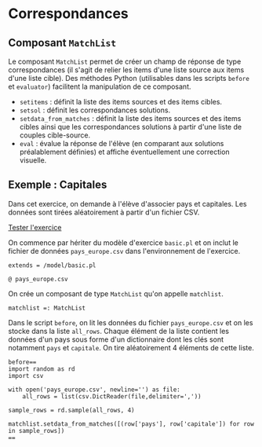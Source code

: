 # Correspondances

## Composant `MatchList`

Le composant `MatchList` permet de créer un champ de réponse de type correspondances (il s'agit de relier les items d'une liste source aux items d'une liste cible). Des méthodes Python (utilisables dans les scripts `before` et `evaluator`) facilitent la manipulation de ce composant.

  * `setitems` : définit la liste des items sources et des items cibles.
  * `setsol` : définit les correspondances solutions.
  * `setdata_from_matches` : définit la liste des items sources et des items cibles ainsi que les correspondances solutions à partir d'une liste de couples cible-source.
  * `eval` : évalue la réponse de l'élève (en comparant aux solutions préalablement définies) et affiche éventuellement une correction visuelle.

## Exemple : Capitales

Dans cet exercice, on demande à l'élève d'associer pays et capitales. Les données sont tirées aléatoirement à partir d'un fichier CSV.

[Tester l'exercice](https://pl.u-pem.fr/filebrowser/demo/6899/)

On commence par hériter du modèle d'exercice `basic.pl` et on inclut le fichier de données `pays_europe.csv` dans l'environnement de l'exercice.

~~~
extends = /model/basic.pl

@ pays_europe.csv
~~~

On crée un composant de type `MatchList` qu'on appelle `matchlist`.

~~~
matchlist =: MatchList
~~~

Dans le script `before`, on lit les données du fichier `pays_europe.csv` et on les stocke dans la liste `all_rows`. Chaque élément de la liste contient les données d'un pays sous forme d'un dictionnaire dont les clés sont notamment `pays` et `capitale`. On tire aléatoirement 4 éléments de cette liste.

~~~
before==
import random as rd
import csv

with open('pays_europe.csv', newline='') as file:
    all_rows = list(csv.DictReader(file,delimiter=','))
    
sample_rows = rd.sample(all_rows, 4)

matchlist.setdata_from_matches([(row['pays'], row['capitale']) for row in sample_rows])
==
~~~
